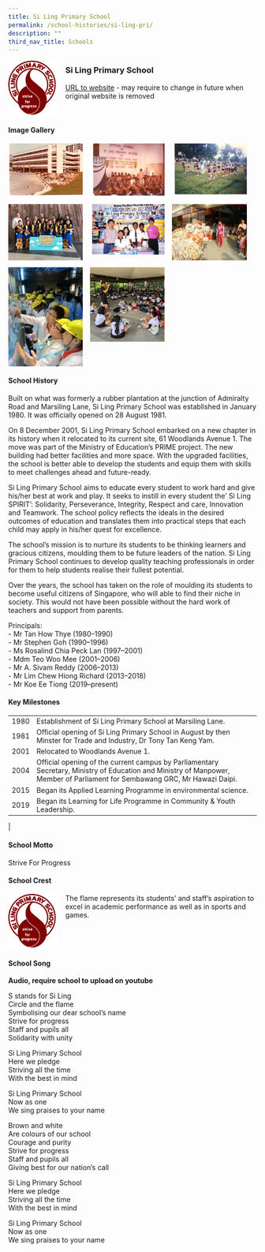 ```yaml
---
title: Si Ling Primary School
permalink: /school-histories/si-ling-pri/
description: ""
third_nav_title: Schools
---
```

<img src="/images/silingpri1.png" style="width:20%;margin-right:15px;" align = "left">

### **Si Ling Primary School**
[URL to website](https://silingpri.moe.edu.sg/) - may require to change in future when original website is removed

<br clear="left">

#### **Image Gallery**

<p><a href="https://staging.d1yxymztqoj7qn.amplifyapp.com/images/silingpri2.jpg">  
<img src="/images/silingpri2.jpg" style="width:30%;margin-right:15px;" align = "left">
</a></p>

<p><a href="https://staging.d1yxymztqoj7qn.amplifyapp.com/images/silingpri3.jpg">  
<img src="/images/silingpri3.jpg" style="width:30%;margin-right:15px;" align = "left">
</a></p>

<p><a href="https://staging.d1yxymztqoj7qn.amplifyapp.com/images/silingpri4.jpg">  
<img src="/images/silingpri4.jpg" style="width:30%;margin-right:15px;" align = "left">
</a></p>

<br clear="left">

<p><a href="https://staging.d1yxymztqoj7qn.amplifyapp.com/images/silingpri5.jpg">  
<img src="/images/silingpri5.jpg" style="width:30%;margin-right:15px;" align = "left">
</a></p>

<p><a href="https://staging.d1yxymztqoj7qn.amplifyapp.com/images/silingpri6.jpg">  
<img src="/images/silingpri6.jpg" style="width:30%;margin-right:15px;" align = "left">
</a></p>

<p><a href="https://staging.d1yxymztqoj7qn.amplifyapp.com/images/silingpri7.jpg">  
<img src="/images/silingpri7.jpg" style="width:30%;margin-right:15px;" align = "left">
</a></p>

<br clear="left">

<p><a href="https://staging.d1yxymztqoj7qn.amplifyapp.com/images/silingpri8.jpg">  
<img src="/images/silingpri8.jpg" style="width:30%;margin-right:15px;" align = "left">
</a></p>

<p><a href="https://staging.d1yxymztqoj7qn.amplifyapp.com/images/silingpri9.jpg">  
<img src="/images/silingpri9.jpg" style="width:30%;margin-right:15px;" align = "left">
</a></p>

<br clear="left">

#### **School History**
Built on what was formerly a rubber plantation at the junction of Admiralty Road and Marsiling Lane, Si Ling Primary School was established in January 1980. It was officially opened on 28 August 1981.

On 8 December 2001, Si Ling Primary School embarked on a new chapter in its history when it relocated to its current site, 61 Woodlands Avenue 1. The move was part of the Ministry of Education’s PRIME project. The new building had better facilities and more space. With the upgraded facilities, the school is better able to develop the students and equip them with skills to meet challenges ahead and future-ready.

Si Ling Primary School aims to educate every student to work hard and give his/her best at work and play. It seeks to instill in every student the’ Si Ling SPIRIT’: Solidarity, Perseverance, Integrity, Respect and care, Innovation and Teamwork. The school policy reflects the ideals in the desired outcomes of education and translates them into practical steps that each child may apply in his/her quest for excellence.

The school’s mission is to nurture its students to be thinking learners and gracious citizens, moulding them to be future leaders of the nation. Si Ling Primary School continues to develop quality teaching professionals in order for them to help students realise their fullest potential.

Over the years, the school has taken on the role of moulding its students to become useful citizens of Singapore, who will able to find their niche in society. This would not have been possible without the hard work of teachers and support from parents.

Principals:<br>
\- Mr Tan How Thye (1980–1990)<br>
\- Mr Stephen Goh (1990–1996)<br>
\- Ms Rosalind Chia Peck Lan (1997–2001)<br>
\- Mdm Teo Woo Mee (2001–2006)<br>
\- Mr A. Sivam Reddy (2006–2013)<br>
\- Mr Lim Chew Hiong Richard (2013–2018)<br>
\- Mr Koe Ee Tiong (2019–present)

#### **Key Milestones**

|  |  |
|:---:|---|
| 1980 | Establishment of Si Ling Primary School at Marsiling Lane. |
| 1981 | Official opening of Si Ling Primary School in August by then Minster for Trade and Industry, Dr Tony Tan Keng Yam. |
| 2001 | Relocated to Woodlands Avenue 1. |
| 2004 | Official opening of the current campus by Parliamentary Secretary, Ministry of Education and Ministry of Manpower, Member of Parliament for Sembawang GRC, Mr Hawazi Daipi. |
| 2015 | Began its Applied Learning Programme in environmental science. |
| 2019 | Began its Learning for Life Programme in Community & Youth Leadership. |
|

#### **School Motto**
Strive For Progress

#### **School Crest**
<img src="/images/silingpri1.png" style="width:20%;margin-right:15px;" align = "left">

The flame represents its students’ and staff’s aspiration to excel in academic performance as well as in sports and games.

<br clear="left">

#### **School Song**
**Audio, require school to upload on youtube**

S stands for Si Ling<br>
Circle and the flame<br>
Symbolising our dear school’s name<br>
Strive for progress<br>
Staff and pupils all<br>
Solidarity with unity

Si Ling Primary School<br>
Here we pledge<br>
Striving all the time<br>
With the best in mind

Si Ling Primary School<br>
Now as one<br>
We sing praises to your name

Brown and white<br>
Are colours of our school<br>
Courage and purity<br>
Strive for progress<br>
Staff and pupils all<br>
Giving best for our nation’s call

Si Ling Primary School<br>
Here we pledge<br>
Striving all the time<br>
With the best in mind

Si Ling Primary School<br>
Now as one<br>
We sing praises to your name